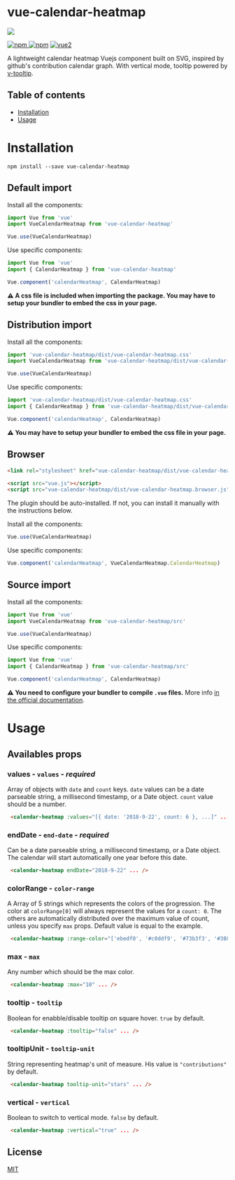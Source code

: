 # vue-calendar-heatmap

![](https://i.imgur.com/ntYYTKX.png)

[![npm](https://img.shields.io/npm/v/vue-calendar-heatmap.svg) ![npm](https://img.shields.io/npm/dm/vue-calendar-heatmap.svg)](https://www.npmjs.com/package/vue-calendar-heatmap)
[![vue2](https://img.shields.io/badge/vue-2.x-brightgreen.svg)](https://vuejs.org/)

A lightweight calendar heatmap Vuejs component built on SVG, inspired by github's contribution calendar graph. With vertical mode, tooltip powered by [v-tooltip](https://github.com/Akryum/v-tooltip).

## Table of contents

- [Installation](#installation)
- [Usage](#usage)

# Installation

```
npm install --save vue-calendar-heatmap
```

## Default import

Install all the components:

```javascript
import Vue from 'vue'
import VueCalendarHeatmap from 'vue-calendar-heatmap'

Vue.use(VueCalendarHeatmap)
```

Use specific components:

```javascript
import Vue from 'vue'
import { CalendarHeatmap } from 'vue-calendar-heatmap'

Vue.component('calendarHeatmap', CalendarHeatmap)
```

**⚠️ A css file is included when importing the package. You may have to setup your bundler to embed the css in your page.**

## Distribution import

Install all the components:

```javascript
import 'vue-calendar-heatmap/dist/vue-calendar-heatmap.css'
import VueCalendarHeatmap from 'vue-calendar-heatmap/dist/vue-calendar-heatmap.common'

Vue.use(VueCalendarHeatmap)
```

Use specific components:

```javascript
import 'vue-calendar-heatmap/dist/vue-calendar-heatmap.css'
import { CalendarHeatmap } from 'vue-calendar-heatmap/dist/vue-calendar-heatmap.common'

Vue.component('calendarHeatmap', CalendarHeatmap)
```

**⚠️ You may have to setup your bundler to embed the css file in your page.**

## Browser

```html
<link rel="stylesheet" href="vue-calendar-heatmap/dist/vue-calendar-heatmap.css"/>

<script src="vue.js"></script>
<script src="vue-calendar-heatmap/dist/vue-calendar-heatmap.browser.js"></script>
```

The plugin should be auto-installed. If not, you can install it manually with the instructions below.

Install all the components:

```javascript
Vue.use(VueCalendarHeatmap)
```

Use specific components:

```javascript
Vue.component('calendarHeatmap', VueCalendarHeatmap.CalendarHeatmap)
```

## Source import

Install all the components:

```javascript
import Vue from 'vue'
import VueCalendarHeatmap from 'vue-calendar-heatmap/src'

Vue.use(VueCalendarHeatmap)
```

Use specific components:

```javascript
import Vue from 'vue'
import { CalendarHeatmap } from 'vue-calendar-heatmap/src'

Vue.component('calendarHeatmap', CalendarHeatmap)
```

**⚠️ You need to configure your bundler to compile `.vue` files.** More info [in the official documentation](https://vuejs.org/v2/guide/single-file-components.html).

# Usage

## Availables props

### **values** - `values` - _required_
Array of objects with `date` and `count` keys. `date` values can be a date parseable string, a millisecond timestamp, or a Date object. `count` value should be a number.
``` html
 <calendar-heatmap :values="[{ date: '2018-9-22', count: 6 }, ...]" ... />
```
### **endDate** - `end-date` - _required_
Can be a date parseable string, a millisecond timestamp, or a Date object. The calendar will start automatically one year before this date.
``` html
 <calendar-heatmap endDate="2018-9-22" ... />
```

### **colorRange** - `color-range` 
A Array of 5 strings which represents the colors of the progression. The color at `colorRange[0]` will always represent the values for a `count: 0`. The others are automatically distributed over the maximum value of count, unless you specify `max` props. Default value is equal to the example.
``` html
 <calendar-heatmap :range-color="['ebedf0', '#c0ddf9', '#73b3f3', '#3886e1', '#17459e']" ... />
```

### **max** - `max`
Any number which should be the max color.
``` html
 <calendar-heatmap :max="10" ... />
```
### **tooltip** - `tooltip`
Boolean for enabble/disable tooltip on square hover. `true` by default.
``` html
 <calendar-heatmap :tooltip="false" ... />
```
### **tooltipUnit** - `tooltip-unit`
String representing heatmap's unit of measure. His value is `"contributions"` by default. 
``` html
 <calendar-heatmap tooltip-unit="stars" ... />
```

### **vertical** - `vertical`
Boolean to switch to vertical mode. `false` by default.
``` html
 <calendar-heatmap :vertical="true" ... />
```

## License

[MIT](http://opensource.org/licenses/MIT)
